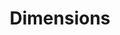 ---
layout: default
bigquery: https://console.cloud.google.com/bigquery?p=covid-19-dimensions-ai&page=table&d=data&t=publications
contributors: Digital Science, https://www.digital-science.com/
cost: Free for personal, non-commercial use.
description: Dimensions contains more than 100 million publications, ranging from
  articles published in scholarly journals, books and book chapters, to preprints
  and conference proceedings. All publications are contextualized with linked data
  sets, funding, publications, patents, clinical trials, and policy documents. You
  can also view associated categories, funders, institutions, and researcher profiles.
documentation: https://docs.dimensions.ai/bigquery/index.html
last_edit: Mon, 04 Apr 2022 19:04:00 GMT
location: https://www.dimensions.ai/products/free/
maintained_by: Digital Science, https://www.digital-science.com/
schema_fields: '[''current_assignee_orgs'', ''citations_count'', ''subtitles'', ''date'',
  ''inventor_names'', ''category_uoa'', ''grant_number'', ''open_access_categories'',
  ''funding_eur'', ''id'', ''original_assignee_countries'', ''publication_year'',
  ''volume'', ''repository_url'', ''pages'', ''original_assignee_orgs'', ''date_modified'',
  ''citation_string'', ''pmid'', ''funding_usd'', ''priority_date'', ''book_title'',
  ''legal_status'', ''external_ids'', ''priority_year'', ''assignee_orgs'', ''research_org_state_names'',
  ''funding_nzd'', ''name'', ''established'', ''interventions'', ''associated_publication_id'',
  ''current_assignee_countries'', ''research_org_state_codes'', ''associated_publication_doi'',
  ''clinical_trial_ids'', ''funding_currency'', ''category_sdg'', ''phase'', ''research_org_countries'',
  ''wikipedia_url'', ''date_inserted'', ''linkout'', ''researcher_ids'', ''email_address'',
  ''assignee_countries'', ''reference_ids'', ''acronyms'', ''arxiv_id'', ''abstract'',
  ''associated_publication_arxiv_id'', ''cpc'', ''application_number'', ''conference'',
  ''organisation_details'', ''mesh_terms'', ''expiration_date'', ''created_date'',
  ''original_title'', ''year'', ''links'', ''current_assignee'', ''funding_jpy'',
  ''patent_ids'', ''filing_year'', ''category_for'', ''open_access_categories_v2'',
  ''relationships'', ''granted_year'', ''cited_by_ids'', ''journal_lists'', ''registry'',
  ''repository_name'', ''family_id'', ''journal'', ''editors'', ''publisher'', ''description'',
  ''research_org_city_names'', ''funder_org'', ''start_date'', ''eisbn'', ''jurisdiction'',
  ''isbn'', ''active_years'', ''research_orgs'', ''pmcid'', ''address'', ''family_members_ids'',
  ''end_year'', ''category_bra'', ''funder_org_acronyms'', ''aliases'', ''research_org_country_names'',
  ''concepts'', ''citations'', ''altmetrics'', ''funding_amount'', ''granted_date'',
  ''funding_details'', ''end_date'', ''start_year'', ''publication_date'', ''investigators'',
  ''types'', ''category_hrcs_rac'', ''date_print'', ''brief_title'', ''category_icrp_ct'',
  ''doi'', ''repository_id'', ''funding_chf'', ''funder_countries'', ''foa_number'',
  ''proceedings_title'', ''funder_org_countries'', ''kind'', ''associated_publication_pmid'',
  ''language'', ''date_imported_gbq'', ''original_assignee'', ''original_abstract'',
  ''funding_aud'', ''resulting_publication_ids'', ''category_icrp_cso'', ''book_series_title'',
  ''research_org_cities'', ''funding_cad'', ''legal_events'', ''conditions'', ''ipcr'',
  ''expiration_year'', ''source_id'', ''category_hrcs_hc'', ''filing_status'', ''status'',
  ''acronym'', ''family_count'', ''funder_org_cities'', ''metrics'', ''acknowledgements'',
  ''title'', ''funder_orgs'', ''parent_id'', ''labels'', ''resulting_publication_doi'',
  ''embargo_date'', ''funder_org_state_codes'', ''gender'', ''categories'', ''funding_cny'',
  ''category_rcdc'', ''supporting_grant_ids'', ''category_hra'', ''mesh_headings'',
  ''date_normal'', ''date_online'', ''funding_gbp'', ''type'', ''issue'', ''associated_grant_ids'',
  ''publication_ids'', ''license'', ''filing_date'', ''authors'']'
shortname: dimensions
tags:
- scholarly literature
- patents
- funding
- clinical trials
- academic profiles
terms_of_use: 'Use of both the Dimensions COVID-19 dataset and full Dimensions dataset
  are subject to the Dimensions Terms of use: https://www.dimensions.ai/policies-terms-legal '
title: Dimensions
uuid: dcff88bd-fe6b-4fdb-8159-809bf9d7bc1c
---